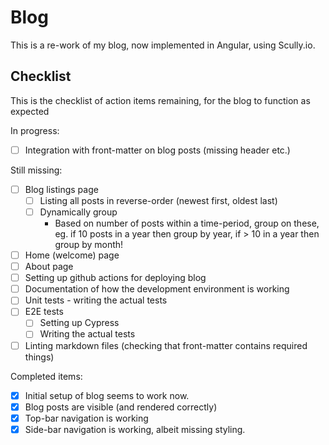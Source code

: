 # Blog

This is a re-work of my blog, now implemented in Angular, using Scully.io.

## Checklist

This is the checklist of action items remaining, for the blog to function as expected

In progress:

- [ ] Integration with front-matter on blog posts (missing header etc.)

Still missing:

- [ ] Blog listings page
  - [ ] Listing all posts in reverse-order (newest first, oldest last)
  - [ ] Dynamically group
    - Based on number of posts within a time-period, group on these, eg. if 10 posts in a year then group by year, if > 10 in a year then group by month!
- [ ] Home (welcome) page
- [ ] About page
- [ ] Setting up github actions for deploying blog
- [ ] Documentation of how the development environment is working
- [ ] Unit tests - writing the actual tests
- [ ] E2E tests
  - [ ] Setting up Cypress
  - [ ] Writing the actual tests
- [ ] Linting markdown files (checking that front-matter contains required things)

Completed items:

- [x] Initial setup of blog seems to work now.
- [x] Blog posts are visible (and rendered correctly)
- [x] Top-bar navigation is working
- [x] Side-bar navigation is working, albeit missing styling.

